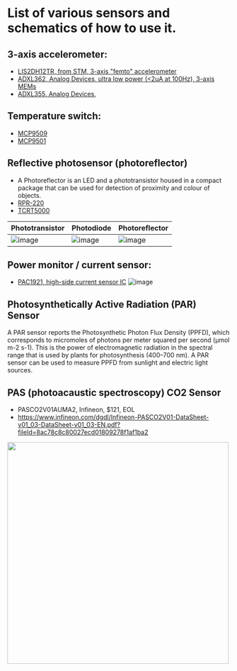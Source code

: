 # List of various sensors and schematics of how to use it. 

## 3-axis accelerometer:
- [LIS2DH12TR, from STM, 3-axis "femto" accelerometer](https://www.st.com/en/mems-and-sensors/lis2dh12.html)
- [ADXL362, Analog Devices, ultra low power (<2uA at 100Hz), 3-axis MEMs](https://www.analog.com/media/en/technical-documentation/data-sheets/adxl362.pdf)
- [ADXL355, Analog Devices, ]()

## Temperature switch:
- [MCP9509](https://ww1.microchip.com/downloads/aemDocuments/documents/OTH/ProductDocuments/DataSheets/22114a.pdf)
- [MCP9501](https://ww1.microchip.com/downloads/aemDocuments/documents/OTH/ProductDocuments/DataSheets/20002268B.pdf)

## Reflective photosensor (photoreflector)
- A Photoreflector is an LED and a phototransistor housed in a compact package that can be used for detection of proximity and colour of objects.
- [RPR-220](https://fscdn.rohm.com/en/products/databook/datasheet/opto/optical_sensor/photosensor/rpr-220.pdf)
- [TCRT5000](https://www.vishay.com/docs/83760/tcrt5000.pdf)

| Phototransistor | Photodiode | Photoreflector |
|--|--|--|
| ![image](https://user-images.githubusercontent.com/42329930/198909253-7a7b3b63-b12a-4d83-9d66-976a1db40803.png) | ![image](https://user-images.githubusercontent.com/42329930/198909280-3ed1de7b-338d-410b-8ad9-36d40d7cbebe.png) | ![image](https://user-images.githubusercontent.com/42329930/198909506-97f72c4b-4dd2-4917-8bda-4a8798c2462b.png) |


## Power monitor / current sensor:
- [PAC1921, high-side current sensor IC](https://www.microchip.com/en-us/product/PAC1921)
![image](https://user-images.githubusercontent.com/42329930/199387585-21d1667e-8f5f-4464-821a-ca79686dfa5f.png)



## Photosynthetically Active Radiation (PAR) Sensor
A PAR sensor reports the Photosynthetic Photon Flux Density (PPFD), which corresponds to micromoles of photons per meter squared per second (μmol m-2 s-1). This is the power of electromagnetic radiation in the spectral range that is used by plants for photosynthesis (400–700 nm). A PAR sensor can be used to measure PPFD from sunlight and electric light sources.


## PAS (photoacaustic spectroscopy) CO2 Sensor
- PASCO2V01AUMA2, Infineon, $121, EOL
- https://www.infineon.com/dgdl/Infineon-PASCO2V01-DataSheet-v01_03-DataSheet-v01_03-EN.pdf?fileId=8ac78c8c80027ecd01809278f1af1ba2

<img src="[img_girl.jpg](https://user-images.githubusercontent.com/42329930/214156698-80c7b96c-df91-4168-90a4-4180e47ec9bb.png)" width="500">


